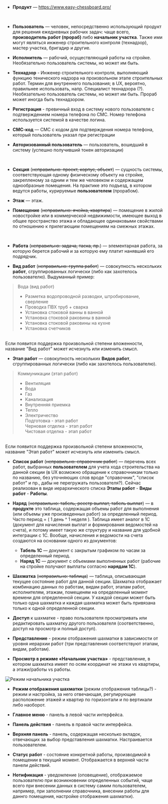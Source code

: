 <br>

- **Продукт** — https://www.easy-chessboard.pro/
<br>

- **Пользователь** — человек, непосредственно использующий продукт для решения ежедневных рабочих задач: чаще всего, **производитель работ (прораб)** либо **начальник участка**. Также ими могут являться инженер строительного контроля (технадзор), мастер участка, бригадир и другие.  

- **Исполнитель** — рабочий, осуществляющий работы на стройке. Необязательно пользователь системы, но может им быть.  

- **Технадзор** - Инженер строительного контроля, выполняющий функцию тенического надзора на произвольном этапе строительных работ. Термин для внутреннего пользования; в UX, вероятно, правильнее использовать, напр. Специалист технадзора (?). Необязательно пользователь системы, но может им быть. Прораб может иногда быть технадзором.

- **Регистрация** - превичный вход в систему нового пользователя с подтверждением номера телефона по СМС. Номер телефона используется системой в качестве логина.

- **CМС-код** — СМС с кодом для подтверждения номера телефона, который пользователь указал при регистрации

- **Авторизованный пользователь** — пользователь, вошедший в систему (успешно получивший токен авторизации)
<br>

- **Секция** (~~неправильно: проект, корпус, объект~~) — сущность системы, соответствующая одному физическому объекту на стройке, закрепленому за одним и тем же человеком и содержащем однообразные помещения. На практике это подъезд, в котором ведутся работы, курируемые **пользователем** (прорабом).

- **Этаж** — этаж.

- **Помещение** (~~неправильно: ячейка, квартира~~) — помещение в жилой новостройке или в коммерческой недвижимости, имеющее выход в общее пространство этажа и обладающее одинаковыми свойствами по отношению к прилегающим помещениям на смежных этажах.
<br>

- **Работа** (~~неправильно: задача, таска, пр.~~) — элементарная работа, за которую берется рабочий и за которую ему платит нанявший его подрядчик.

- **Вид работ** (~~неправильно: группа работ~~) — совокупность нескольких **работ**, сгруппированных логически (либо как захотелось пользователю). Выдуманный пример:

> Вода (вид работ)
> - Разметка водопроводной разводки, штробирование, сверление  
> - Проводка ПВХ труб + сварка  
> - Установка стоковой ванны в ванной  
> - Установка стоковой раковины в ванной  
> - Установка стоковой раковины на кухне  
> - Установка счетчиков  
<br>
Если появится поддержка произвольной степени вложенности, название "Вид работ" может исчезнуть или изменить смысл.  
<br>

- **Этап работ** — совокупность нескольких **Видов работ**, сгруппированных логически (либо как захотелось пользователю).

> Коммуникации (этап работ)
> - Вентиляция  
> - Вода   
> - Газ  
> - Канализация  
> - Внутренняя приемка    
> - Тепло  
> - Электричество  
> Подготовка - этап работ  
> Черновая отделка - этап работ  
> Чистовая отделка - этап работ  
<br>
Если появится поддержка произвольной степени вложенности, название "Этап работ" может исчезнуть или изменить смысл.  
<br>

- **Список работ** (~~неправильно: справочник работ~~) — перечень всех работ, выбранных **пользователем** для учета хода строительства на данной секции (в UX возможно обращение к справочникам только по названию, без уточняющих слов вроде "справочник", "список работ" и пр., дабы не перегружать пользователя?). Сейчас реализован в виде иерархического списка **Этапы работ** - **Виды работ** - **Работы**.

- **Наряд** (~~неправильно: табель, реестр выплат, табель выплат~~) — в **продукте** это таблица, содержащая объемы работ для выполнения (или объемы уже произведенных работ) за определенный период. Часто период = ( 1 день ^ 1 неделя ). Таблица имеет аналог в 1С (документ для начисления выплат и формирования ведомостей на счета), и потому имеет такую же структуру и название для удобной интеграции с 1С. Вообще, начисления и ведомости на счета создаются на основании одного из документов:  
    - **Табель 1С** — документ с закрытым графиком по часам за определенный период.  
    - **Наряд 1С** — документ с объемами выполненных работ (рабочие на стройке получают выплаты согласно **нарядам 1C**).  

- **Шахматка** (~~неправильно: таблица~~) — таблица, описывающая текущее состояние работ для данной секции. Шахматка отображает комбинацию данных по работам, видам работ, этапам работ, исполнителям, этажам, помещеням на определенный момент времени для определенной секции. У каждой секции может быть только одна шахматка и каждая шахматка может быть привязана только к одной определенной секции.

- **Доступ** к шахматке - право пользователя просматривать или редактировать шахматку другого пользователя (соответственно, доступ на просмотр и полный доступ).

- **Представление** - режим отображения шахматки в зависимости от уровня иерархии работ (три представления соответствуют этапам, видам, работам).

- **Просмотр в режиме «Начальник участка»** - представление, в котором шахматка имеет по осям координат не этажи vs квартиры, а этажи/работы vs работы.

![Режим начальника участка](../main/img_1_boss_view.png "Режим начальника участка")

- **Режим отображения шахматки** (режим отображения таблицы?) - режим и настройка, за него отвечающая, регулирующие расположение этажей и квартир по горизонтали и по вертикали либо наоборот. 

- **Главное меню** - панель в левой части интерфейса.

- **Панель действия** - панель в правой части интерфейса.

- **Верхняя панель** - панель, содержащая несколько вкладок, отвечающих за выбор представления шахматки. Настраивается пользователем.

- **Статус работ** - состояние конкретной работы, производимой в помещении в текущий момент. Отображается в верхней части панели действий.

- **Нотификация** - уведомление (оповещение), отображаемое пользователю при возникновении определенных событий, чаще всего при внесении данных в систему самим пользователем, например, при заполнении справочника, внесении работы для даннго помещения, настройке отображения шахматки).
